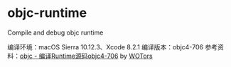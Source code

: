 # objc-runtime
Compile and debug objc runtime

编译环境：macOS Sierra 10.12.3、Xcode 8.2.1
编译版本：objc4-706
参考资料：[objc - 编译Runtime源码objc4-706](http://blog.csdn.net/wotors/article/details/54426316) by [WOTors](http://my.csdn.net/WOTors)
